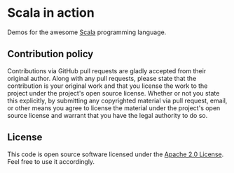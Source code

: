 Scala in action
===============

Demos for the awesome [Scala](http://www.scala-lang.org) programming language.

Contribution policy
-------------------

Contributions via GitHub pull requests are gladly accepted from their original author. Along with any pull requests, please state that the contribution is your original work and that you license the work to the project under the project's open source license. Whether or not you state this explicitly, by submitting any copyrighted material via pull request, email, or other means you agree to license the material under the project's open source license and warrant that you have the legal authority to do so.

License
-------

This code is open source software licensed under the [Apache 2.0 License]("http://www.apache.org/licenses/LICENSE-2.0.html"). Feel free to use it accordingly.
